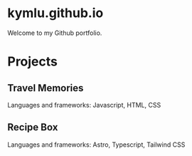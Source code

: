 # kymlu.github.io
Welcome to my Github portfolio.

# Projects
## Travel Memories
Languages and frameworks: Javascript, HTML, CSS

## Recipe Box
Languages and frameworks: Astro, Typescript, Tailwind CSS
